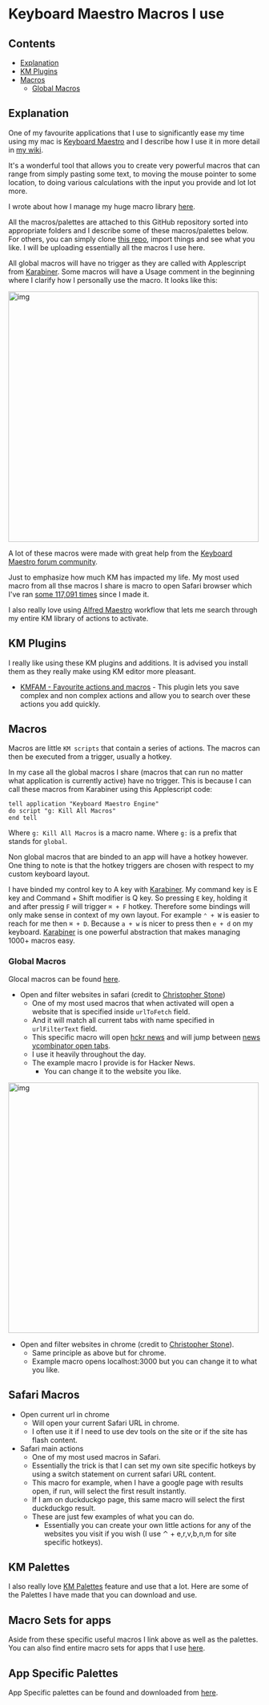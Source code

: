# Keyboard Maestro Macros I use
## Contents
- [Explanation](#explanation)
- [KM Plugins](#km-plugins)
- [Macros](#macros)
	- [Global Macros](#global-macros)

## Explanation
One of my favourite applications that I use to significantly ease my time using my mac is [Keyboard Maestro](https://www.keyboardmaestro.com/main/) and I describe how I use it in more detail in [my wiki](https://wiki.nikitavoloboev.xyz/macOS/apps/km/km.html).

It's a wonderful tool that allows you to create very powerful macros that can range from simply pasting some text, to moving the mouse pointer to some location, to doing various calculations with the input you provide and lot lot more.

I wrote about how I manage my huge macro library [here](https://forum.keyboardmaestro.com/t/notation-i-use-to-manage-my-macros/8907).

All the macros/palettes are attached to this GitHub repository sorted into appropriate folders and I describe some of these macros/palettes below. For others, you can simply clone [this repo](https://github.com/nikitavoloboev/my-mac-os), import things and see what you like. I will be uploading essentially all the macros I use here.

All global macros will have no trigger as they are called with Applescript from [Karabiner](https://wiki.nikitavoloboev.xyz/macOS/apps/karabiner/Karabiner.html). Some macros will have a Usage comment in the beginning where I clarify how I personally use the macro. It looks like this:

<img src="https://i.imgur.com/5U1wnqz.png" width="500" alt="img">

A lot of these macros were made with great help from the [Keyboard Maestro forum community](https://forum.keyboardmaestro.com/latest).

Just to emphasize how much KM has impacted my life. My most used macro from all thse macros I share is macro to open Safari browser which I've ran [some 117,091 times](https://i.imgur.com/09KfToP.png) since I made it.

I also really love using [Alfred Maestro](https://github.com/iansinnott/alfred-maestro) workflow that lets me search through my entire KM library of actions to activate.

## KM Plugins
I really like using these KM plugins and additions. It is advised you install them as they really make using KM editor more pleasant.
- [KMFAM - Favourite actions and macros](https://forum.keyboardmaestro.com/t/macro-kmfam-favorite-actions-and-macros/4854) - This plugin lets you save complex and non complex actions and allow you to search over these actions you add quickly.

## Macros
Macros are little `KM scripts` that contain a series of actions. The macros can then be executed from a trigger, usually a hotkey.

In my case all the global macros I share (macros that can run no matter what application is currently active) have no trigger. This is because I can call these macros from Karabiner using this Applescript code:

```applescript
tell application "Keyboard Maestro Engine"
do script "g: Kill All Macros"
end tell
```

Where `g: Kill All Macros` is a macro name. Where `g:` is a prefix that stands for `global`.

Non global macros that are binded to an app will have a hotkey however. One thing to note is that the hotkey triggers are chosen with respect to my custom keyboard layout.

I have binded my control key to A key with [Karabiner](https://wiki.nikitavoloboev.xyz/macOS/apps/karabiner/Karabiner.html). My command key is E key and Command + Shift modifier is Q key. So pressing `E` key, holding it and after pressig `F` will trigger `⌘ + F` hotkey. Therefore some bindings will only make sense in context of my own layout. For example `⌃ + W` is easier to reach for me then `⌘ + D`. Because `a + w` is nicer to press then `e + d` on my keyboard. [Karabiner](https://wiki.nikitavoloboev.xyz/macOS/apps/karabiner/Karabiner.html) is one powerful abstraction that makes managing 1000+ macros easy.

### Global Macros
Glocal macros can be found [here](macros/global).

- Open and filter websites in safari (credit to [Christopher Stone](https://github.com/ccstone))
	- One of my most used macros that when activated will open a website that is specified inside `urlToFetch` field.
	- And it will match all current tabs with name specified in `urlFilterText` field.
	- This specific macro will open [hckr news](https://hckrnews.com/) and will jump between [news ycombinator open tabs](https://news.ycombinator.com/).
	- I use it heavily throughout the day.
	- The example macro I provide is for Hacker News.
		- You can change it to the website you like.

<img src="https://i.imgur.com/fAVRcl8.png" width="500" alt="img">

- Open and filter websites in chrome (credit to [Christopher Stone](https://github.com/ccstone)).
	- Same principle as above but for chrome.
	- Example macro opens localhost:3000 but you can change it to what you like.

## Safari Macros
- Open current url in chrome
	- Will open your current Safari URL in chrome.
	- I often use it if I need to use dev tools on the site or if the site has flash content.
- Safari main actions
	- One of my most used macros in Safari.
	- Essentially the trick is that I can set my own site specific hotkeys by using a switch statement on current safari URL content.
	- This macro for example, when I have a google page with results open, if run, will select the first result instantly.
	- If I am on duckduckgo page, this same macro will select the first duckduckgo result.
	- These are just few examples of what you can do.
		- Essentially you can create your own little actions for any of the websites you visit if you wish (I use ⌃ + e,r,v,b,n,m for site specific hotkeys).

## KM Palettes
I also really love [KM Palettes](https://wiki.keyboardmaestro.com/manual/Palettes) feature and use that a lot. Here are some of the Palettes I have made that you can download and use.

## Macro Sets for apps
Aside from these specific useful macros I link above as well as the palettes. You can also find entire macro sets for apps that I use [here](/macros/macro-sets).

## App Specific Palettes
App Specific palettes can be found and downloaded from [here](/palettes/app).